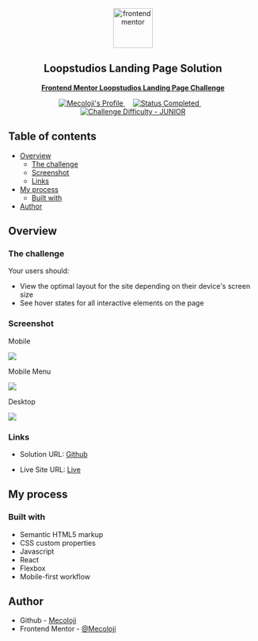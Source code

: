 <div align="center">

  <img src="https://www.frontendmentor.io/static/images/logo-mobile.svg" alt="frontendmentor" width="80">

  <h2 align="center">Loopstudios Landing Page Solution</h2>
  <p align="center">
    <a href="https://www.frontendmentor.io/challenges/loopstudios-landing-page-N88J5Onjw/hub" target="_blank"><strong>Frontend Mentor Loopstudios Landing Page Challenge</strong></a>
    <br />
  </p>
</div>

<!-- Badges -->
<div align="center">
  <!-- Profiles -->
  <a href="https://www.frontendmentor.io/profile/Mecoloji" target="_blank">
    <img src="https://img.shields.io/badge/Profile-Mecoloji-B3541E?style=for-the-badge&logo=frontendmentor" alt="Mecoloji's Profile">
  </a> &nbsp;&nbsp;&nbsp;

  <!-- Status -->
  <a href="#">
    <img src="https://img.shields.io/badge/Status-Completed-brightgreen?style=for-the-badge" alt="Status Completed">
  </a> &nbsp;&nbsp;&nbsp;

  <!-- Difficulty -->
  <a href="https://www.frontendmentor.io/challenges?difficulties=1"  target="_blank">
    <img src="https://img.shields.io/badge/Difficulty-JUNIOR-61BECD?style=for-the-badge&logo=frontendmentor" alt="Challenge Difficulty - JUNIOR">
  </a>
</div>

## Table of contents

- [Overview](#overview)
  - [The challenge](#the-challenge)
  - [Screenshot](#screenshot)
  - [Links](#links)
- [My process](#my-process)
  - [Built with](#built-with)
- [Author](#author)

## Overview

### The challenge

Your users should:

- View the optimal layout for the site depending on their device's screen size
- See hover states for all interactive elements on the page

### Screenshot

Mobile

![](./src/design/mobile-design.jpg)

Mobile Menu

![](./src/design/mobile-menu.jpg)

Desktop

![](./src/design/desktop-design.jpg)

### Links

- Solution URL: [Github](https://github.com/Mecoloji/react-loopstudios-landing-page)

- Live Site URL: [Live](https://mecoloji.github.io/react-loopstudios-landing-page/)

## My process

### Built with

- Semantic HTML5 markup
- CSS custom properties
- Javascript
- React
- Flexbox
- Mobile-first workflow

## Author

- Github - [Mecoloji](https://github.com/Mecoloji)
- Frontend Mentor - [@Mecoloji](https://www.frontendmentor.io/profile/Mecoloji)
